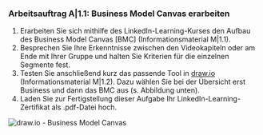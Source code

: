 <!--include-start-->
### Arbeitsauftrag A|1.1: Business Model Canvas erarbeiten

1. Erarbeiten Sie sich mithilfe des LinkedIn-Learning-Kurses den Aufbau des Business Model Canvas [BMC] (Informationsmaterial M|1.1).
2. Besprechen Sie Ihre Erkenntnisse zwischen den Videokapiteln oder am Ende mit Ihrer Gruppe und halten Sie Kriterien für die einzelnen Segmente fest.
3. Testen Sie anschließend kurz das passende Tool in [draw.io](https://draw.io) (Informationsmaterial M|1.2). Dazu wählen Sie bei der Übersicht erst Business und dann das BMC aus (s. Abbildung unten).
4. Laden Sie zur Fertigstellung dieser Aufgabe Ihr LinkedIn-Learning-Zertifikat als .pdf-Datei hoch.

![draw.io - Business Model Canvas](https://herr-nm.github.io/KDM-LF12/bilder/kap_01_A1.1_drawio.png)
<!--include-end-->